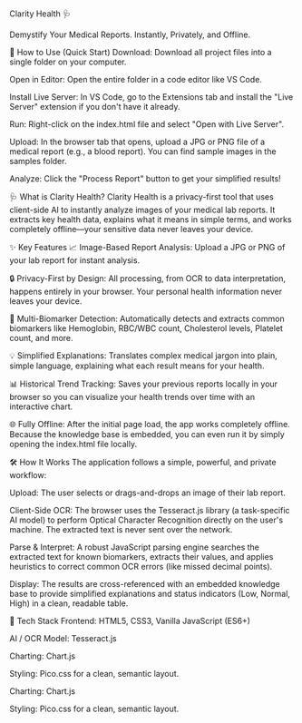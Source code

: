 Clarity Health 🩺

Demystify Your Medical Reports. Instantly, Privately, and Offline.



🚀 How to Use (Quick Start)
Download: Download all project files into a single folder on your computer.

Open in Editor: Open the entire folder in a code editor like VS Code.

Install Live Server: In VS Code, go to the Extensions tab and install the "Live Server" extension if you don't have it already.

Run: Right-click on the index.html file and select "Open with Live Server".

Upload: In the browser tab that opens, upload a JPG or PNG file of a medical report (e.g., a blood report). You can find sample images in the samples folder.

Analyze: Click the "Process Report" button to get your simplified results!



🩺 What is Clarity Health?
Clarity Health is a privacy-first tool that uses client-side AI to instantly analyze images of your medical lab reports. It extracts key health data, explains what it means in simple terms, and works completely offline—your sensitive data never leaves your device.



✨ Key Features
📈 Image-Based Report Analysis: Upload a JPG or PNG of your lab report for instant analysis.

🔒 Privacy-First by Design: All processing, from OCR to data interpretation, happens entirely in your browser. Your personal health information never leaves your device.

🔬 Multi-Biomarker Detection: Automatically detects and extracts common biomarkers like Hemoglobin, RBC/WBC count, Cholesterol levels, Platelet count, and more.

💡 Simplified Explanations: Translates complex medical jargon into plain, simple language, explaining what each result means for your health.

📊 Historical Trend Tracking: Saves your previous reports locally in your browser so you can visualize your health trends over time with an interactive chart.

🌐 Fully Offline: After the initial page load, the app works completely offline. Because the knowledge base is embedded, you can even run it by simply opening the index.html file locally.



🛠️ How It Works
The application follows a simple, powerful, and private workflow:

Upload: The user selects or drags-and-drops an image of their lab report.

Client-Side OCR: The browser uses the Tesseract.js library (a task-specific AI model) to perform Optical Character Recognition directly on the user's machine. The extracted text is never sent over the network.

Parse & Interpret: A robust JavaScript parsing engine searches the extracted text for known biomarkers, extracts their values, and applies heuristics to correct common OCR errors (like missed decimal points).

Display: The results are cross-referenced with an embedded knowledge base to provide simplified explanations and status indicators (Low, Normal, High) in a clean, readable table.



🚀 Tech Stack
Frontend: HTML5, CSS3, Vanilla JavaScript (ES6+)

AI / OCR Model: Tesseract.js

Charting: Chart.js

Styling: Pico.css for a clean, semantic layout.

Charting: Chart.js

Styling: Pico.css for a clean, semantic layout.
